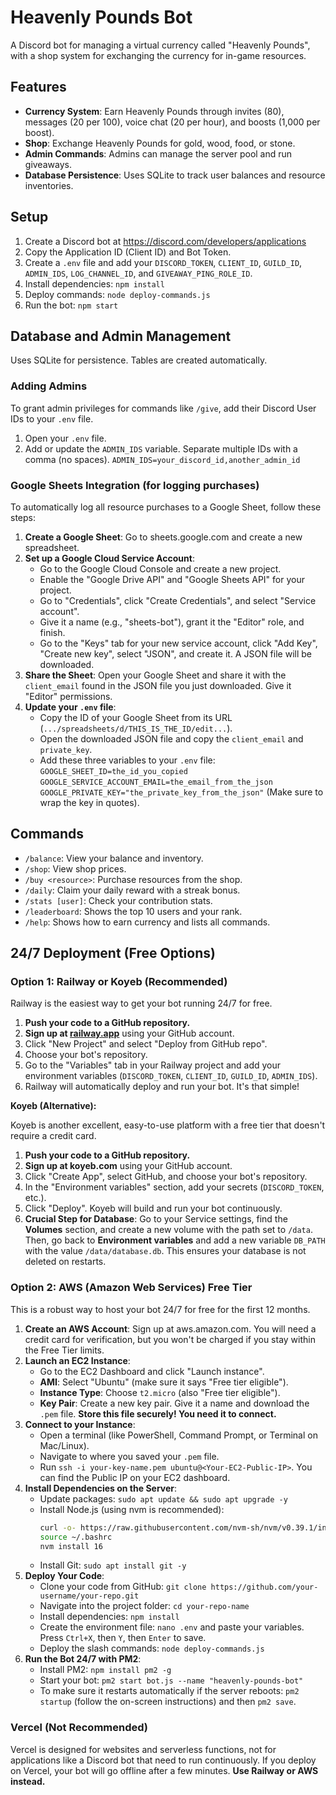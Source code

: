 # Heavenly Pounds Bot

A Discord bot for managing a virtual currency called "Heavenly Pounds", with a shop system for exchanging the currency for in-game resources.

## Features

- **Currency System**: Earn Heavenly Pounds through invites (80), messages (20 per 100), voice chat (20 per hour), and boosts (1,000 per boost).
- **Shop**: Exchange Heavenly Pounds for gold, wood, food, or stone.
- **Admin Commands**: Admins can manage the server pool and run giveaways.
- **Database Persistence**: Uses SQLite to track user balances and resource inventories.

## Setup

1. Create a Discord bot at https://discord.com/developers/applications
2. Copy the Application ID (Client ID) and Bot Token.
3. Create a `.env` file and add your `DISCORD_TOKEN`, `CLIENT_ID`, `GUILD_ID`, `ADMIN_IDS`, `LOG_CHANNEL_ID`, and `GIVEAWAY_PING_ROLE_ID`.
4. Install dependencies: `npm install`
5. Deploy commands: `node deploy-commands.js`
6. Run the bot: `npm start`

## Database and Admin Management

Uses SQLite for persistence. Tables are created automatically.

### Adding Admins
To grant admin privileges for commands like `/give`, add their Discord User IDs to your `.env` file.

1.  Open your `.env` file.
2.  Add or update the `ADMIN_IDS` variable. Separate multiple IDs with a comma (no spaces).
    `ADMIN_IDS=your_discord_id,another_admin_id`

### Google Sheets Integration (for logging purchases)

To automatically log all resource purchases to a Google Sheet, follow these steps:

1.  **Create a Google Sheet**: Go to sheets.google.com and create a new spreadsheet.
2.  **Set up a Google Cloud Service Account**:
    *   Go to the Google Cloud Console and create a new project.
    *   Enable the "Google Drive API" and "Google Sheets API" for your project.
    *   Go to "Credentials", click "Create Credentials", and select "Service account".
    *   Give it a name (e.g., "sheets-bot"), grant it the "Editor" role, and finish.
    *   Go to the "Keys" tab for your new service account, click "Add Key", "Create new key", select "JSON", and create it. A JSON file will be downloaded.
3.  **Share the Sheet**: Open your Google Sheet and share it with the `client_email` found in the JSON file you just downloaded. Give it "Editor" permissions.
4.  **Update your `.env` file**:
    *   Copy the ID of your Google Sheet from its URL (`.../spreadsheets/d/THIS_IS_THE_ID/edit...`).
    *   Open the downloaded JSON file and copy the `client_email` and `private_key`.
    *   Add these three variables to your `.env` file:
        `GOOGLE_SHEET_ID=the_id_you_copied`
        `GOOGLE_SERVICE_ACCOUNT_EMAIL=the_email_from_the_json`
        `GOOGLE_PRIVATE_KEY="the_private_key_from_the_json"` (Make sure to wrap the key in quotes).

## Commands

- `/balance`: View your balance and inventory.
- `/shop`: View shop prices.
- `/buy <resource>`: Purchase resources from the shop.
- `/daily`: Claim your daily reward with a streak bonus.
- `/stats [user]`: Check your contribution stats.
- `/leaderboard`: Shows the top 10 users and your rank.
- `/help`: Shows how to earn currency and lists all commands.

## 24/7 Deployment (Free Options)

### Option 1: Railway or Koyeb (Recommended)

Railway is the easiest way to get your bot running 24/7 for free.

1.  **Push your code to a GitHub repository.**
2.  **Sign up at [railway.app](https://railway.app)** using your GitHub account.
3.  Click "New Project" and select "Deploy from GitHub repo".
4.  Choose your bot's repository.
5.  Go to the "Variables" tab in your Railway project and add your environment variables (`DISCORD_TOKEN`, `CLIENT_ID`, `GUILD_ID`, `ADMIN_IDS`).
6.  Railway will automatically deploy and run your bot. It's that simple!

**Koyeb (Alternative):**

Koyeb is another excellent, easy-to-use platform with a free tier that doesn't require a credit card.

1.  **Push your code to a GitHub repository.**
2.  **Sign up at koyeb.com** using your GitHub account.
3.  Click "Create App", select GitHub, and choose your bot's repository.
4.  In the "Environment variables" section, add your secrets (`DISCORD_TOKEN`, etc.).
5.  Click "Deploy". Koyeb will build and run your bot continuously.
6.  **Crucial Step for Database**: Go to your Service settings, find the **Volumes** section, and create a new volume with the path set to `/data`. Then, go back to **Environment variables** and add a new variable `DB_PATH` with the value `/data/database.db`. This ensures your database is not deleted on restarts.

### Option 2: AWS (Amazon Web Services) Free Tier

This is a robust way to host your bot 24/7 for free for the first 12 months.

1.  **Create an AWS Account**: Sign up at aws.amazon.com. You will need a credit card for verification, but you won't be charged if you stay within the Free Tier limits.
2.  **Launch an EC2 Instance**:
    *   Go to the EC2 Dashboard and click "Launch instance".
    *   **AMI**: Select "Ubuntu" (make sure it says "Free tier eligible").
    *   **Instance Type**: Choose `t2.micro` (also "Free tier eligible").
    *   **Key Pair**: Create a new key pair. Give it a name and download the `.pem` file. **Store this file securely! You need it to connect.**
3.  **Connect to your Instance**:
    *   Open a terminal (like PowerShell, Command Prompt, or Terminal on Mac/Linux).
    *   Navigate to where you saved your `.pem` file.
    *   Run `ssh -i your-key-name.pem ubuntu@<Your-EC2-Public-IP>`. You can find the Public IP on your EC2 dashboard.
4.  **Install Dependencies on the Server**:
    *   Update packages: `sudo apt update && sudo apt upgrade -y`
    *   Install Node.js (using nvm is recommended):
        ```bash
        curl -o- https://raw.githubusercontent.com/nvm-sh/nvm/v0.39.1/install.sh | bash
        source ~/.bashrc
        nvm install 16
        ```
    *   Install Git: `sudo apt install git -y`
5.  **Deploy Your Code**:
    *   Clone your code from GitHub: `git clone https://github.com/your-username/your-repo.git`
    *   Navigate into the project folder: `cd your-repo-name`
    *   Install dependencies: `npm install`
    *   Create the environment file: `nano .env` and paste your variables. Press `Ctrl+X`, then `Y`, then `Enter` to save.
    *   Deploy the slash commands: `node deploy-commands.js`
6.  **Run the Bot 24/7 with PM2**:
    *   Install PM2: `npm install pm2 -g`
    *   Start your bot: `pm2 start bot.js --name "heavenly-pounds-bot"`
    *   To make sure it restarts automatically if the server reboots: `pm2 startup` (follow the on-screen instructions) and then `pm2 save`.

### Vercel (Not Recommended)

Vercel is designed for websites and serverless functions, not for applications like a Discord bot that need to run continuously. If you deploy on Vercel, your bot will go offline after a few minutes. **Use Railway or AWS instead.**